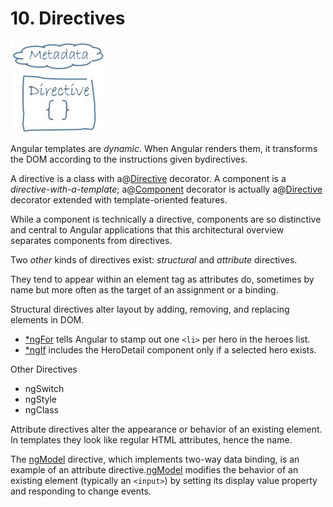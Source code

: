 # 10. Directives

![image](../../../media/AngularJS_10.-Directives-image1.jpg)

Angular templates are *dynamic*. When Angular renders them, it transforms the DOM according to the instructions given bydirectives.

A directive is a class with a@[Directive](https://angular.io/api/core/Directive) decorator. A component is a *directive-with-a-template*; a@[Component](https://angular.io/api/core/Component) decorator is actually a@[Directive](https://angular.io/api/core/Directive) decorator extended with template-oriented features.

While a component is technically a directive, components are so distinctive and central to Angular applications that this architectural overview separates components from directives.

Two *other* kinds of directives exist: *structural* and *attribute* directives.

They tend to appear within an element tag as attributes do, sometimes by name but more often as the target of an assignment or a binding.

Structural directives alter layout by adding, removing, and replacing elements in DOM.

- [*ngFor](https://angular.io/guide/displaying-data#ngFor) tells Angular to stamp out one `<li>` per hero in the heroes list.
- [*ngIf](https://angular.io/guide/displaying-data#ngIf) includes the HeroDetail component only if a selected hero exists.

Other Directives

- ngSwitch
- ngStyle
- ngClass

Attribute directives alter the appearance or behavior of an existing element. In templates they look like regular HTML attributes, hence the name.

The [ngModel](https://angular.io/api/forms/NgModel) directive, which implements two-way data binding, is an example of an attribute directive.[ngModel](https://angular.io/api/forms/NgModel) modifies the behavior of an existing element (typically an `<input>`) by setting its display value property and responding to change events.
